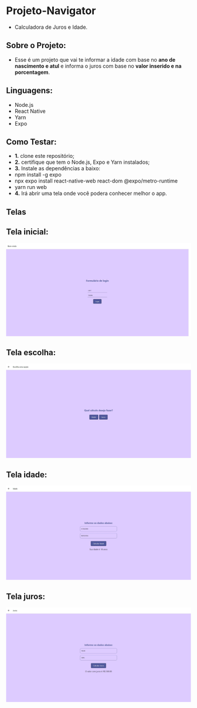 # Projeto-Navigator

- Calculadora de Juros e Idade.

## Sobre o Projeto:

- Esse é um projeto que vai te informar a idade com base no **ano de nascimento e atul** e informa o juros com base no **valor inserido e na porcentagem**.


## Linguagens:

- Node.js
- React Native
- Yarn
- Expo

## Como Testar:

- **1.** clone este repositório;
- **2.** certifique que tem o Node.js, Expo e Yarn instalados;
- **3.** Instale as dependências a baixo:
- npm install -g expo
- npx expo install react-native-web react-dom @expo/metro-runtime
- yarn run web
- **4.** Irá abrir uma tela onde você podera conhecer melhor o app.

## Telas

## Tela inicial:

![Tela01](./Telas/img1.jpeg)

## Tela escolha:

![Tela01](./Telas/img2.jpeg)

## Tela idade:

![Tela01](./Telas/img3.jpeg)

## Tela juros:

![Tela01](./Telas/img4.jpeg)
